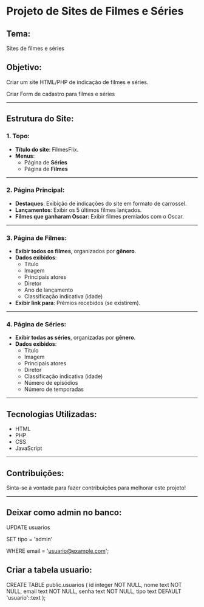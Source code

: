 # Projeto de Sites de Filmes e Séries

## Tema:
Sites de filmes e séries

## Objetivo:
Criar um site HTML/PHP de indicação de filmes e séries.

Criar Form de cadastro para filmes e séries

---

## Estrutura do Site:

### 1. **Topo:**
- **Título do site**: FilmesFlix.
- **Menus**: 
    - Página de **Séries**
    - Página de **Filmes**

---

### 2. **Página Principal:**
- **Destaques**: Exibição de indicações do site em formato de carrossel.
- **Lançamentos**: Exibir os 5 últimos filmes lançados.
- **Filmes que ganharam Oscar**: Exibir filmes premiados com o Oscar.

---

### 3. **Página de Filmes:**
- **Exibir todos os filmes**, organizados por **gênero**.
- **Dados exibidos**:
    - Título
    - Imagem
    - Principais atores
    - Diretor
    - Ano de lançamento
    - Classificação indicativa (idade)
- **Exibir link para**: Prêmios recebidos (se existirem).

---

### 4. **Página de Séries:**
- **Exibir todas as séries**, organizadas por **gênero**.
- **Dados exibidos**:
    - Título
    - Imagem
    - Principais atores
    - Diretor
    - Classificação indicativa (idade)
    - Número de episódios
    - Número de temporadas

---

## Tecnologias Utilizadas:
- HTML
- PHP
- CSS
- JavaScript 

---

## Contribuições:
Sinta-se à vontade para fazer contribuições para melhorar este projeto!

---
## Deixar como admin no banco:

UPDATE usuarios

SET tipo = 'admin'

WHERE email = 'usuario@example.com';

## Criar a tabela usuario:

CREATE TABLE public.usuarios (
    id integer NOT NULL,
    nome text NOT NULL,
    email text NOT NULL,
    senha text NOT NULL,
    tipo text DEFAULT 'usuario'::text
);



